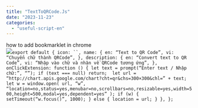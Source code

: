 ```yaml
---
title: "TextToQRCode.Js"
date: "2023-11-23"
categories: 
  - "useful-script-en"
---
```


how to add bookmarklet in chrome  
![](https://camo.githubusercontent.com/5f21e427a7d3ee887313a4f9b1ab033e6462db47ca299bf3f7e2d81a0ce854bd/68747470733a2f2f696d672e7765626e6f74732e636f6d2f323031392f30342f447261672d616e642d44726f702d4c696e6b732d696e2d4368726f6d652e706e67)`export default { icon: ``, name: { en: “Text to QR Code”, vi: “Chuyển chữ thành QRCode”, }, description: { en: “Convert text to QR Code”, vi: “Nhập vào chữ và nhận về QRCode tương ứng”, },  onClickExtension: function () { let text = prompt(“Enter text / Nhập chữ:”, “”); if (text === null) return;  let url = “http://chart.apis.google.com/chart?cht=qr&chs=300×300&chl=” + text; let w = window.open( url, “w”, “location=no,status=yes,menubar=no,scrollbars=no,resizable=yes,width=500,height=500,modal=yes,dependent=yes” ); if (w) { setTimeout(“w.focus()”, 1000); } else { location = url; } }, };`
